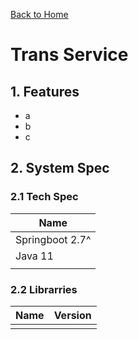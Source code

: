 [Back to Home](https://github.com/springboot-microservices-project/)

# Trans Service

## 1. Features
- a
- b
- c


## 2. System Spec

### 2.1 Tech Spec
| Name  |
|----|
| Springboot 2.7^  |
| Java 11 |
|  |


### 2.2 Librarries

| Name  | Version | 
|----|----|
| | |
